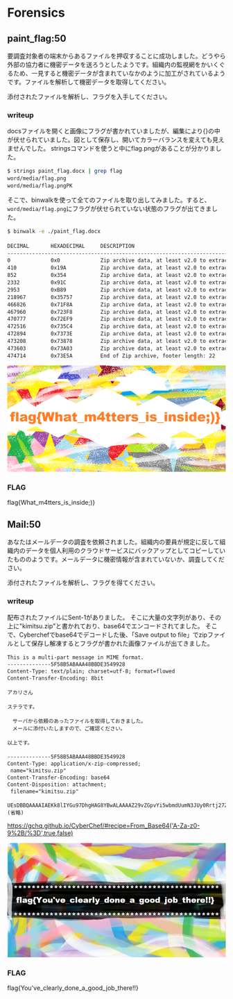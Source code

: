 # Forensics

## paint_flag:50

要調査対象者の端末からあるファイルを押収することに成功しました。どうやら外部の協力者に機密データを送ろうとしたようです。組織内の監視網をかいくぐるため、一見すると機密データが含まれていなかのように加工がされているようです。ファイルを解析して機密データを取得してください。

添付されたファイルを解析し、フラグを入手してください。

### writeup

docsファイルを開くと画像にフラグが書かれていましたが、編集により{}の中が伏せられていました。図として保存し、開いてカラーバランスを変えても見えませんでした。
stringsコマンドを使うと中にflag.pngがあることが分かりました。

```bash
$ strings paint_flag.docx | grep flag
word/media/flag.png
word/media/flag.pngPK
```

そこで、binwalkを使って全てのファイルを取り出してみました。すると、`word/media/flag.png`にフラグが伏せられていない状態のフラグが出てきました。

```bash
$ binwalk -e ./paint_flag.docx

DECIMAL       HEXADECIMAL     DESCRIPTION
--------------------------------------------------------------------------------
0             0x0             Zip archive data, at least v2.0 to extract, compressed size: 344, uncompressed size: 663, name: docProps/app.xml
410           0x19A           Zip archive data, at least v2.0 to extract, compressed size: 342, uncompressed size: 675, name: docProps/core.xml
852           0x354           Zip archive data, at least v2.0 to extract, compressed size: 1433, uncompressed size: 5780, name: word/document.xml
2332          0x91C           Zip archive data, at least v2.0 to extract, compressed size: 573, uncompressed size: 1933, name: word/fontTable.xml
2953          0xB89           Zip archive data, at least v2.0 to extract, compressed size: 215965, uncompressed size: 216319, name: word/media/flag.png
218967        0x35757         Zip archive data, at least v2.0 to extract, compressed size: 247808, uncompressed size: 247926, name: word/media/image1.png
466826        0x71F8A         Zip archive data, at least v2.0 to extract, compressed size: 1087, uncompressed size: 3153, name: word/settings.xml
467960        0x723F8         Zip archive data, at least v2.0 to extract, compressed size: 2772, uncompressed size: 29484, name: word/styles.xml
470777        0x72EF9         Zip archive data, at least v2.0 to extract, compressed size: 1688, uncompressed size: 8407, name: word/theme/theme1.xml
472516        0x735C4         Zip archive data, at least v2.0 to extract, compressed size: 328, uncompressed size: 894, name: word/webSettings.xml
472894        0x7373E         Zip archive data, at least v2.0 to extract, compressed size: 256, uncompressed size: 949, name: word/_rels/document.xml.rels
473208        0x73878         Zip archive data, at least v2.0 to extract, compressed size: 346, uncompressed size: 1362, name: [Content_Types].xml
473603        0x73A03         Zip archive data, at least v2.0 to extract, compressed size: 233, uncompressed size: 590, name: _rels/.rels
474714        0x73E5A         End of Zip archive, footer length: 22
```

![flag](./images/flag.png)

### FLAG

flag{What_m4tters_is_inside;)}

## Mail:50
あなたはメールデータの調査を依頼されました。組織内の要員が規定に反して組織内のデータを個人利用のクラウドサービスにバックアップとしてコピーしていたもののようです。メールデータに機密情報が含まれていないか、調査してください。

添付されたファイルを解析し、フラグを得てください。

### writeup

配布されたファイルにSent-1がありました。
そこに大量の文字列があり、その上に"kimitsu.zip"と書かれており、base64でエンコードされてました。
そこで、Cyberchefでbase64でデコードした後、「Save output to file」でzipファイルとして保存し解凍するとフラグが書かれた画像ファイルが出てきました。

```
This is a multi-part message in MIME format.
--------------5F58B5ABAAA48BBDE3549928
Content-Type: text/plain; charset=utf-8; format=flowed
Content-Transfer-Encoding: 8bit

アカリさん

ステラです。

　サーバから依頼のあったファイルを取得しておきました。
　メールに添付いたしますので、ご確認ください。

以上です。

--------------5F58B5ABAAA48BBDE3549928
Content-Type: application/x-zip-compressed;
 name="kimitsu.zip"
Content-Transfer-Encoding: base64
Content-Disposition: attachment;
 filename="kimitsu.zip"

UEsDBBQAAAAIAEKk8lIYGu97DhgHAG8YBwALAAAAZ29vZGpvYi5wbmdUumN3JUy0Rrtj27Zt
(省略)
```

https://gchq.github.io/CyberChef/#recipe=From_Base64('A-Za-z0-9%2B/%3D',true,false)

![flag](./images/goodjob.png)

### FLAG

flag{You've_clearly_done_a_good_job_there!!}
